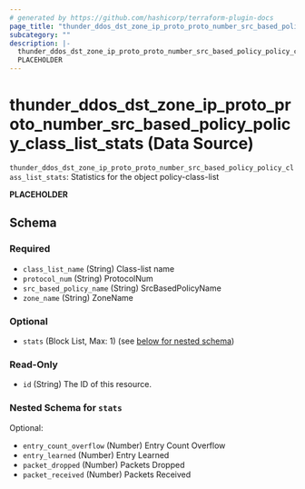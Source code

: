 ```yaml
---
# generated by https://github.com/hashicorp/terraform-plugin-docs
page_title: "thunder_ddos_dst_zone_ip_proto_proto_number_src_based_policy_policy_class_list_stats Data Source - terraform-provider-thunder"
subcategory: ""
description: |-
  thunder_ddos_dst_zone_ip_proto_proto_number_src_based_policy_policy_class_list_stats: Statistics for the object policy-class-list
  PLACEHOLDER
---
```


# thunder_ddos_dst_zone_ip_proto_proto_number_src_based_policy_policy_class_list_stats (Data Source)

`thunder_ddos_dst_zone_ip_proto_proto_number_src_based_policy_policy_class_list_stats`: Statistics for the object policy-class-list

__PLACEHOLDER__



<!-- schema generated by tfplugindocs -->
## Schema

### Required

- `class_list_name` (String) Class-list name
- `protocol_num` (String) ProtocolNum
- `src_based_policy_name` (String) SrcBasedPolicyName
- `zone_name` (String) ZoneName

### Optional

- `stats` (Block List, Max: 1) (see [below for nested schema](#nestedblock--stats))

### Read-Only

- `id` (String) The ID of this resource.

<a id="nestedblock--stats"></a>
### Nested Schema for `stats`

Optional:

- `entry_count_overflow` (Number) Entry Count Overflow
- `entry_learned` (Number) Entry Learned
- `packet_dropped` (Number) Packets Dropped
- `packet_received` (Number) Packets Received


